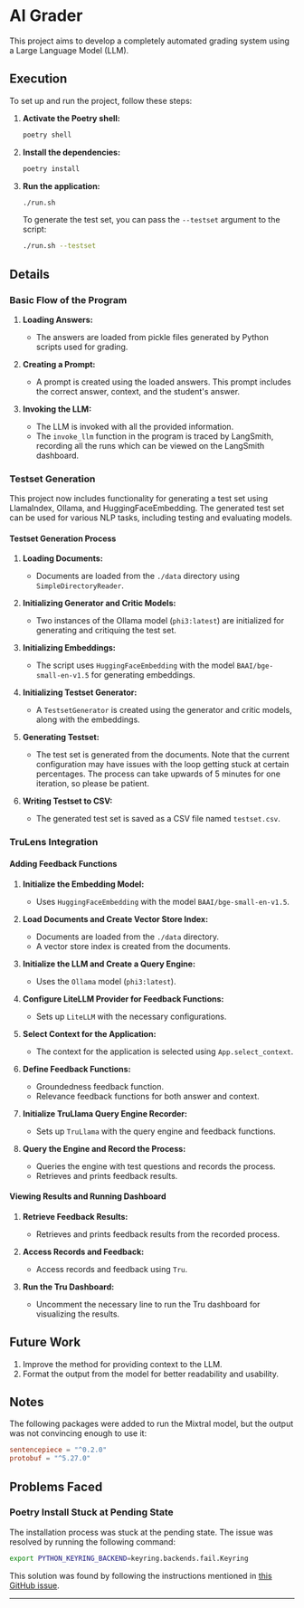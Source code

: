 # AI Grader

This project aims to develop a completely automated grading system using a Large Language Model (LLM).

## Execution
To set up and run the project, follow these steps:

1. **Activate the Poetry shell:**
   ```bash
   poetry shell
   ```
2. **Install the dependencies:**
   ```bash
   poetry install
   ```
3. **Run the application:**
   ```bash
   ./run.sh
   ```

   To generate the test set, you can pass the `--testset` argument to the script:
   ```bash
   ./run.sh --testset
   ```

## Details

### Basic Flow of the Program

1. **Loading Answers:**
   - The answers are loaded from pickle files generated by Python scripts used for grading.
   
2. **Creating a Prompt:**
   - A prompt is created using the loaded answers. This prompt includes the correct answer, context, and the student's answer.
   
3. **Invoking the LLM:**
   - The LLM is invoked with all the provided information.
   - The `invoke_llm` function in the program is traced by LangSmith, recording all the runs which can be viewed on the LangSmith dashboard.

### Testset Generation

This project now includes functionality for generating a test set using LlamaIndex, Ollama, and HuggingFaceEmbedding. The generated test set can be used for various NLP tasks, including testing and evaluating models.

#### Testset Generation Process

1. **Loading Documents:**
   - Documents are loaded from the `./data` directory using `SimpleDirectoryReader`.
   
2. **Initializing Generator and Critic Models:**
   - Two instances of the Ollama model (`phi3:latest`) are initialized for generating and critiquing the test set.
   
3. **Initializing Embeddings:**
   - The script uses `HuggingFaceEmbedding` with the model `BAAI/bge-small-en-v1.5` for generating embeddings.
   
4. **Initializing Testset Generator:**
   - A `TestsetGenerator` is created using the generator and critic models, along with the embeddings.
   
5. **Generating Testset:**
   - The test set is generated from the documents. Note that the current configuration may have issues with the loop getting stuck at certain percentages. The process can take upwards of 5 minutes for one iteration, so please be patient.
   
6. **Writing Testset to CSV:**
   - The generated test set is saved as a CSV file named `testset.csv`.

### TruLens Integration

#### Adding Feedback Functions

1. **Initialize the Embedding Model:**
   - Uses `HuggingFaceEmbedding` with the model `BAAI/bge-small-en-v1.5`.

2. **Load Documents and Create Vector Store Index:**
   - Documents are loaded from the `./data` directory.
   - A vector store index is created from the documents.

3. **Initialize the LLM and Create a Query Engine:**
   - Uses the `Ollama` model (`phi3:latest`).

4. **Configure LiteLLM Provider for Feedback Functions:**
   - Sets up `LiteLLM` with the necessary configurations.

5. **Select Context for the Application:**
   - The context for the application is selected using `App.select_context`.

6. **Define Feedback Functions:**
   - Groundedness feedback function.
   - Relevance feedback functions for both answer and context.

7. **Initialize TruLlama Query Engine Recorder:**
   - Sets up `TruLlama` with the query engine and feedback functions.

8. **Query the Engine and Record the Process:**
   - Queries the engine with test questions and records the process.
   - Retrieves and prints feedback results.

#### Viewing Results and Running Dashboard

1. **Retrieve Feedback Results:**
   - Retrieves and prints feedback results from the recorded process.

2. **Access Records and Feedback:**
   - Access records and feedback using `Tru`.

3. **Run the Tru Dashboard:**
   - Uncomment the necessary line to run the Tru dashboard for visualizing the results.

## Future Work
1. Improve the method for providing context to the LLM.
2. Format the output from the model for better readability and usability.

## Notes
The following packages were added to run the Mixtral model, but the output was not convincing enough to use it:
```toml
sentencepiece = "^0.2.0"
protobuf = "^5.27.0"
```

## Problems Faced

### Poetry Install Stuck at Pending State
The installation process was stuck at the pending state. The issue was resolved by running the following command:
```bash
export PYTHON_KEYRING_BACKEND=keyring.backends.fail.Keyring
```
This solution was found by following the instructions mentioned in [this GitHub issue](https://github.com/python-poetry/poetry/issues/7235).

---


